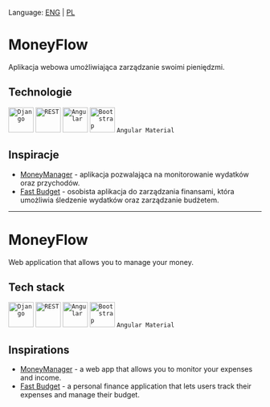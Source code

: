 Language: [ENG](#moneyflow-1) | [PL](#moneyflow)

# MoneyFlow
Aplikacja webowa umożliwiająca zarządzanie swoimi pieniędzmi.

## Technologie
<div >
	<code><img width="50" src="https://raw.githubusercontent.com/marwin1991/profile-technology-icons/refs/heads/main/icons/django.png" alt="Django" title="Django"/></code>
	<code><img width="50" src="https://raw.githubusercontent.com/marwin1991/profile-technology-icons/refs/heads/main/icons/rest.png" alt="REST" title="REST"/></code>
	<code><img width="50" src="https://raw.githubusercontent.com/marwin1991/profile-technology-icons/refs/heads/main/icons/angular.png" alt="Angular" title="Angular"/></code>
	<code><img width="50" src="https://raw.githubusercontent.com/marwin1991/profile-technology-icons/refs/heads/main/icons/bootstrap.png" alt="Bootstrap" title="Bootstrap"/></code>
 	<code>Angular Material</code>
	
</div>

## Inspiracje
- [MoneyManager](https://www.realbyteapps.com/) - aplikacja pozwalająca na monitorowanie wydatków oraz przychodów.
- [Fast Budget](https://fastbudget.app/) - osobista aplikacja do zarządzania finansami, która umożliwia śledzenie wydatków oraz zarządzanie budżetem.
  
***
# MoneyFlow
Web application that allows you to manage your money.

## Tech stack
<div >
	<code><img width="50" src="https://raw.githubusercontent.com/marwin1991/profile-technology-icons/refs/heads/main/icons/django.png" alt="Django" title="Django"/></code>
	<code><img width="50" src="https://raw.githubusercontent.com/marwin1991/profile-technology-icons/refs/heads/main/icons/rest.png" alt="REST" title="REST"/></code>
	<code><img width="50" src="https://raw.githubusercontent.com/marwin1991/profile-technology-icons/refs/heads/main/icons/angular.png" alt="Angular" title="Angular"/></code>
	<code><img width="50" src="https://raw.githubusercontent.com/marwin1991/profile-technology-icons/refs/heads/main/icons/bootstrap.png" alt="Bootstrap" title="Bootstrap"/></code>
 	<code>Angular Material</code>
</div>

## Inspirations

- [MoneyManager](https://www.realbyteapps.com/) - a web app that allows you to monitor your expenses and income.
- [Fast Budget](https://fastbudget.app/) - a personal finance application that lets users track their expenses and manage their budget.
